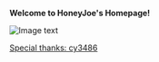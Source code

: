 
**Welcome to HoneyJoe's Homepage!**

![Image text](https://github.com/honeyjoe17/honeyjoe17.github.io/image/1.jpg)

[Special thanks: cy3486](http://cy3486.github.io)
